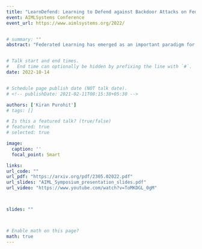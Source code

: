 ```yaml
---
title: "LearnDefend: Learning to Defend against Backdoor Attacks on Federated Learning @AIMLSystems Doctoral Symposium 2022"
event: AIMLSystems Conference
event_url: https://www.aimlsystems.org/2022/


# summary: ""
abstract: "Federated Learning has emerged as an important paradigm for training Machine Learning (ML) models. The key idea is that many clients own the data needed to train their local ML models, and share the local models with a master, which in turn shares the aggregated global model back with each of the clients. The federated averaging algorithm has been a mainstay of federated learning, due to its effectiveness, simplicity, and privacy preserving properties. However, they have been shown to be particularly vulnerable to model-poisoning attacks by one or more clients. Two particular properties of modern model-poisoning attacks make them virtually undetectable. Firstly, the model-replacement attacks proposed in, can offset the “correct” models contributed by many other clients, even under bounded-deviation constraints. Secondly, edge-case backdoor attacks, can manifest themselves on a very small subset of the input feature space. These factors lead Wang et al. to lead to the conclusion that no fixed defense rule can stop the backdoor attack on federated learning system"


# Talk start and end times.
#   End time can optionally be hidden by prefixing the line with `#`.
date: 2022-10-14


# Schedule page publish date (NOT talk date).
# <!-- publishDate: 2021-02-11T08:15:38+05:30 -->

authors: ['Kiran Purohit']
# tags: []

# Is this a featured talk? (true/false)
# featured: true
# selected: true

image:
  caption: ''
  focal_point: Smart

links:
url_code: ""
url_pdf: "https://arxiv.org/pdf/2305.02022.pdf"
url_slides: "AIML_Symposium_presentation_slides.pdf"
url_video: "https://www.youtube.com/watch?v=ToMKDGL_0gM"



slides: ""



# Enable math on this page?
math: true
---
```



